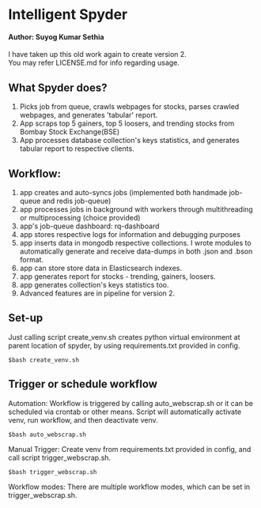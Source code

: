 # Intelligent Spyder #   

#### Author: Suyog Kumar Sethia ####                      
I have taken up this old work again to create version 2.    
You may refer LICENSE.md for info regarding usage.    

## What Spyder does? ##
1. Picks job from queue, crawls webpages for stocks, parses crawled webpages, and generates 'tabular' report.   
2. App scraps top 5 gainers, top 5 loosers, and trending stocks from Bombay Stock Exchange(BSE)    
3. App processes database collection's keys statistics, and generates tabular report to respective clients.        

## Workflow: ##
1. app creates and auto-syncs jobs  (implemented both handmade job-queue and redis job-queue) 
2. app processes jobs in background with workers through multithreading or multiprocessing (choice provided)
3. app's job-queue dashboard: rq-dashboard
4. app stores respective logs for information and debugging purposes
5. app inserts data in mongodb respective collections. I wrote modules to automatically generate and receive data-dumps in both .json and .bson format.
6. app can store store data in Elasticsearch indexes.
7. app generates report for stocks - trending, gainers, loosers.
8. app generates collection's keys statistics too.     
9. Advanced features are in pipeline for version 2.  


## Set-up ##
Just calling script create_venv.sh creates python virtual environment at parent location of spyder, by using requirements.txt provided in config.
```
$bash create_venv.sh
```

## Trigger or schedule workflow  ##
Automation: Workflow is triggered by calling auto_webscrap.sh or it can be scheduled via crontab or other means. Script will automatically activate venv, run workflow, and then deactivate venv.
```
$bash auto_webscrap.sh
```

Manual Trigger: Create venv from requirements.txt provided in config, and call script trigger_webscrap.sh.  
```
$bash trigger_webscrap.sh
```

Workflow modes: There are multiple workflow modes, which can be set in trigger_webscrap.sh.



